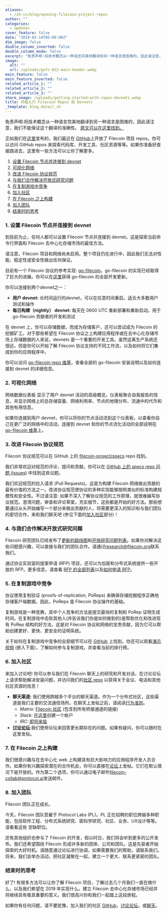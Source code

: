```yaml
---
aliases:
  - /zh-cn/blog/opening-filecoin-project-repos
author: ""
categories:
  - updates
cover_feature: false
date: "2019-02-14T05:00:00Z"
dim_image: false
double_column_inverted: false
double_column_mode: false
excerpt: "免责声明:将技术概念从一种语言完美地翻译到另一种语言是困难的，因此请注意，我们不能保证这个翻译的准确性。 原文可以在这里找到。"
image:
  alt: ""
  url: /uploads/gofc-022-main-header.webp
main_feature: false
main_feature_inverted: false
related_article_1: ""
related_article_2: ""
related_article_3: ""
share_image: /uploads/getting-started-with-repos-devnets.webp
title: 开始入门 Filecoin Repos 和 Devnets
_template: blog_detail_ch
---
```


免责声明:将技术概念从一种语言完美地翻译到另一种语言是困难的，因此请注意，我们不能保证这个翻译的准确性。 [原文可以在这里找到。](https://filecoin.io/blog/getting-started-with-filecoin-repos-and-devnets/)

正如我们在[这里](https://filecoin.io/zh-cn/blog/opening-filecoin-project-repos/)宣布的，我们最近在 [GitHub](https://github.com/filecoin-project)上开放了 Filecoin 项目 repos。你可以访问 GitHub repos 来探索代码库、开发工具、社区资源等等。如果你准备好直接跳进去，这里有一些方法可以让你了解更多。

1. [设置 Filecoin 节点并连接到 devnet](https://filecoin.io/zh-cn/blog/getting-started-with-filecoin-repos-and-devnets/#1-%E8%AE%BE%E7%BD%AE-filecoin-%E8%8A%82%E7%82%B9%E5%B9%B6%E8%BF%9E%E6%8E%A5%E5%88%B0-devnet)
2. [可视化网络](https://filecoin.io/zh-cn/blog/getting-started-with-filecoin-repos-and-devnets/#2-%E5%8F%AF%E8%A7%86%E5%8C%96%E7%BD%91%E7%BB%9C)
3. [改进 Filecoin 协议规范](https://filecoin.io/zh-cn/blog/getting-started-with-filecoin-repos-and-devnets/#3-%E6%94%B9%E8%BF%9B-filecoin-%E5%8D%8F%E8%AE%AE%E8%A7%84%E8%8C%83)
4. [与我们合作解决开放式研究问题](https://filecoin.io/zh-cn/blog/getting-started-with-filecoin-repos-and-devnets/#4-%E4%B8%8E%E6%88%91%E4%BB%AC%E5%90%88%E4%BD%9C%E8%A7%A3%E5%86%B3%E5%BC%80%E6%94%BE%E5%BC%8F%E7%A0%94%E7%A9%B6%E9%97%AE%E9%A2%98)
5. [在复制游戏中竞争](https://filecoin.io/zh-cn/blog/getting-started-with-filecoin-repos-and-devnets/#5-%E5%9C%A8%E5%A4%8D%E5%88%B6%E6%B8%B8%E6%88%8F%E4%B8%AD%E7%AB%9E%E4%BA%89)
6. [加入社区](https://filecoin.io/zh-cn/blog/getting-started-with-filecoin-repos-and-devnets/#6-%E5%8A%A0%E5%85%A5%E7%A4%BE%E5%8C%BA)
7. [在 Filecoin 之上构建](https://filecoin.io/zh-cn/blog/getting-started-with-filecoin-repos-and-devnets/#7-%E5%9C%A8-filecoin-%E4%B9%8B%E4%B8%8A%E6%9E%84%E5%BB%BA)
8. [加入团队](https://filecoin.io/zh-cn/blog/getting-started-with-filecoin-repos-and-devnets/#8-%E5%8A%A0%E5%85%A5%E5%9B%A2%E9%98%9F)
9. [结束时的思考](https://filecoin.io/zh-cn/blog/getting-started-with-filecoin-repos-and-devnets/#%E7%BB%93%E6%9D%9F%E6%97%B6%E7%9A%84%E6%80%9D%E8%80%83)

### 1. 设置 Filecoin 节点并连接到 devnet

到目前为止，任何人都可以设置 Filecoin 节点并连接到 devnet。这是探索当前命令行界面和 Filecoin 去中心化存储市场的最佳方法。

请注意，Filecoin 项目和网络尚未启用。整个项目仍在进行中，因此我们无法对性能、稳定性或安全性做出任何保证。

目前有一个 Filecoin 协议的参考实现: [go-filecoin](https://github.com/filecoin-project/go-filecoin)。go-filecoin 的实现已经取得了巨大的进展。你可以在[这里](https://filecoin.io/zh-cn/blog/update-2018-q3-q4/)获得 go-filecoin 的全部开发更新。

你可以连接到两个devnet之一：

- **用户 devnet:** 长时间运行的devnet，可以在任意时间重启。适合大多数用户测试和操作
- **每日构建（nightly） devnet:** 每天在 0600 UTC 重新部署和重新启动。用于 go-filecoin 贡献者的开发和测试

在 devnet 上，你可以存储数据，而成为存储客户，还可以尝试成为 Filecoin 的挖掘矿工。对于那些希望在 Filecoin 协议之上构建应用程序或在去中心化存储市场上存储数据的人来说，devnets 是一个重要的开发工具。虽然这离生产系统还很远，但是你可以开始了解 Filecoin 协议支持的不同工作流，以及如何将它们集成到你的应用程序中。

你可以访问 [go-filecoin repo 维基](https://github.com/filecoin-project/go-filecoin/wiki)，查看全部的 go-filecoin 安装说明以及如何连接到 devnet 的详细信息。

### 2. 可视化网络

网络数据仪表板 显示了用户 devnet 活动的高级概览。仪表板聚合自我报告的信息，并显示网络上的总存储容量、网络利用率、节点的地理分布、流通中的代币和其他有用信息。

如果你连接到用户 devnet，你可以将你的节点活动流到这个仪表板，以查看你自己在更广泛的网络中的活动。连接到 devnet 和你的节点流化活动的全部说明在 [go-filecoin 维基](https://github.com/filecoin-project/go-filecoin/wiki)上。

### 3. 改进 Filecoin 协议规范

Filecoin 协议规范可以在 GitHub 上的 [filecoin-project/specs](https://github.com/filecoin-project/specs) repo 找到。

我们非常欢迎对规范的评论、提问和贡献。你可以在 [GitHub 上的 specs repo 问题 (issues)](https://github.com/filecoin-project/specs/issues) 中找到这些议题。

我们欢迎规范的拉入请求 (Pull Requests)。这是为构建 Filecoin 网络做出贡献的最有价值的方法之一。改进协议规范使协议的多种实现能够按照类似的标准构建规模性和安全性。不过请注意: 如果不深入了解协议规范的工作原理，就很难编写协议规范。澄清问题，审查和评论草案，充实细节，这些都是开始的好方法。那些想要通过从头开始编写一个部分来做出贡献的人，将需要更深入的知识和与我们团队的密切合作。来和我们聊天吧 (参见下面的[加入社区](https://filecoin.io/zh-cn/blog/getting-started-with-filecoin-repos-and-devnets/#6-%E5%8A%A0%E5%85%A5%E7%A4%BE%E5%8C%BA)部分)！

### 4. 与我们合作解决开放式研究问题

Filecoin 研究团队已经发布了[更新的路线图](https://github.com/filecoin-project/research#filecoin-research-endeavours)和[开放研究问题列表](https://github.com/filecoin-project/research/blob/master/open-problems.md)。如果你对解决这些问题感兴趣，可以直接与我们的团队合作。请通过[research@filecoin.org](mailto:research@filecoin.org)联系我们。

通过协议实验室的提案申请 (RFP) 项目，还可以为加密和分布式系统提供一些开放的 RFP。更多信息，请查看 [RFP 的全部列表](https://github.com/protocol/research-RFPs)以及[如何申请 RFP](https://github.com/protocol/research-grants/blob/master/FAQ.md)。

### 5. 在复制游戏中竞争

协议使用复制验证 (proofs-of-replication, PoReps) 来确保存储挖掘程序正确地存储客户端数据。因此，PoReps 是 Filecoin 协议操作的基础。

复制游戏是一种竞赛，其中个人竞争的方法是提交最快的复制和 PoRep 证明生成时间。在复制游戏中击败其他人(并告诉我们你是如何做到的)是帮助优化和改进现有 PoRep 结构的好方法。这是对 Filecoin 协议和网络的宝贵贡献，因为它可以帮助创建更好、更快、更安全的证明系统。

关于如何在复制游戏中竞争的全部细节可以在 [GitHub](https://github.com/filecoin-project/replication-game) 上找到。你还可以观看[演示视频](https://youtu.be/2NAKGL0ydiE) (嵌入下面)，了解如何参与复制游戏，并查看当前的排行榜。

### 6. 加入社区

来加入讨论吧! 你可以参与我们在 Filecoin 聊天上的研究和开发对话，在讨论论坛上请求帮助解决安装问题，并访问我们的[社区 repo](https://github.com/filecoin-project/community) 以获得关于会议、电话和其他社区资源的信息！

- **聊天渠道:** 我们使用跨越多个平台的聊天渠道。作为一个分布式社区，这些渠道是我们主要的交流通信场所。在聊天上发帖之前，请阅读[行为准则](https://github.com/filecoin-project/community/blob/master/CODE_OF_CONDUCT.md)。
  - _Matrix:_ [Filecoin 社区](https://riot.im/app/#/group/+filecoin:matrix.org) (包含到所有桥接通道的链接)
  - _Slack:_ [在这里](https://join.slack.com/t/filecoinproject/shared_invite/enQtNTUwNTI1Mzk5MDYwLTI2MmMxNzNjYjhlYWM3YjQxM2E4MThmM2ZhY2JkYWIxNGVjMGVmNTg3Y2VhZjQ3OGM5ZTc1OGFmZGZhMzZmMTI)创建一个帐户
  - _IRC:_ [即将来临](https://github.com/filecoin-project/community/issues/4)
- [**讨论论坛**](https://discuss.filecoin.io/):我们使用论坛来回答更长期存在的问题。如果有疑问，你可以随时在这里发帖。

### 7. 在 Filecoin 之上构建

我们很感兴趣与在去中心化 web 上构建具有巨大影响力的应用程序开发人员合作。如果你有兴趣探索潜在的合作机会，你可以直接在[论坛](https://discuss.filecoin.io/)上发帖。它们在默认情况下是开放的。作为第二个选项，你可以通过电子邮件[filecoin-collab@protocol.ai](mailto:filecoin-collab@protocol.ai)发送邮件。

### 8. 加入团队

Filecoin 团队正在成长。

今天，Filecoin 团队受雇于 Protocol Labs (PL)。PL 正在招聘的职位跨越多种职能，包括软件工程、分布式系统研究、密码学研究、社区、业务、UX设计等等。请看看这些 空缺职位。

还有其他组织也参与了 Filecoin 的开发，假以时日，我们将会听到更多的公开发布。我们还希望围绕 Filecoin 形成许多新的团体、公司和团队。这是先驱者开始探索的大好时机。请随意通过论坛进行协调，如果需要我们的帮助，请联系我们。将来，我们会举办活动，把社区凝聚在一起，建立一个更大、联系更紧密的团队。

### 结束时的思考

好了! 有很多方法可以让你了解 Filecoin 项目，了解过去几个月我们一直在做什么，以及我们希望在 2019 年实现什么。建立 Filecoin 去中心化存储市场已经并将继续具有极其重要的意义。我们很高兴你和我们一起踏上这段旅程。

如果你有任何问题，请不要犹豫，加入我们的社区 [GitHub](https://github.com/filecoin-project)，[讨论论坛](https://discuss.filecoin.io/)，或[聊天](https://join.slack.com/t/filecoinproject/shared_invite/enQtNTUwNTI1Mzk5MDYwLTI2MmMxNzNjYjhlYWM3YjQxM2E4MThmM2ZhY2JkYWIxNGVjMGVmNTg3Y2VhZjQ3OGM5ZTc1OGFmZGZhMzZmMTI)。
